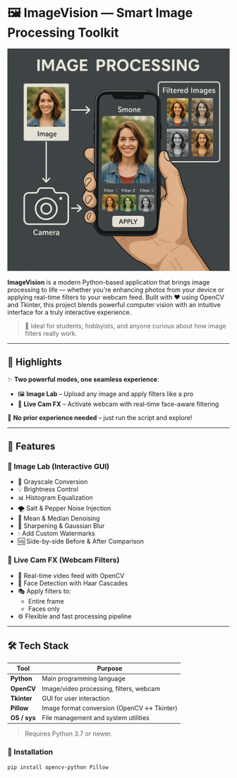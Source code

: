# 🖼️ ImageVision — Smart Image Processing Toolkit

![ImageVision — Smart Image Processing Toolkit](image.png)

**ImageVision** is a modern Python-based application that brings image processing to life — whether you're enhancing photos from your device or applying real-time filters to your webcam feed. Built with ❤️ using OpenCV and Tkinter, this project blends powerful computer vision with an intuitive interface for a truly interactive experience.

> 🎯 Ideal for students, hobbyists, and anyone curious about how image filters really work.

---

## 📌 Highlights

✨ **Two powerful modes, one seamless experience**:
- 🖼️ **Image Lab** – Upload any image and apply filters like a pro
- 🎥 **Live Cam FX** – Activate webcam with real-time face-aware filtering

🔧 **No prior experience needed** – just run the script and explore!

---

## 🚀 Features

### 🔹 Image Lab (Interactive GUI)
- 🎨 Grayscale Conversion  
- 💡 Brightness Control  
- 📊 Histogram Equalization  
- 🌪️ Salt & Pepper Noise Injection  
- 🧽 Mean & Median Denoising  
- 🔎 Sharpening & Gaussian Blur  
- 💧 Add Custom Watermarks  
- 🆚 Side-by-side Before & After Comparison  

### 🔹 Live Cam FX (Webcam Filters)
- 📸 Real-time video feed with OpenCV  
- 🧠 Face Detection with Haar Cascades  
- 🎭 Apply filters to:
  - Entire frame  
  - Faces only  
- ⚙️ Flexible and fast processing pipeline  

---

## 🛠️ Tech Stack

| Tool           | Purpose                                      |
|----------------|----------------------------------------------|
| **Python**     | Main programming language                    |
| **OpenCV**     | Image/video processing, filters, webcam      |
| **Tkinter**    | GUI for user interaction                     |
| **Pillow**     | Image format conversion (OpenCV ↔ Tkinter)   |
| **OS / sys**   | File management and system utilities         |

> Requires Python 3.7 or newer.

### 🔧 Installation

```bash
pip install opencv-python Pillow
